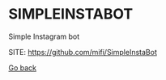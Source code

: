 # SIMPLEINSTABOT
 
 Simple Instagram bot
 
 SITE: https://github.com/mifi/SimpleInstaBot

 [Go back](https://portable-linux-apps.github.io/apps.html)

